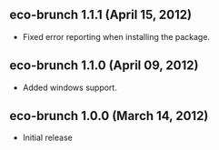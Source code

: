## eco-brunch 1.1.1 (April 15, 2012)
* Fixed error reporting when installing the package.

## eco-brunch 1.1.0 (April 09, 2012)
* Added windows support.

## eco-brunch 1.0.0 (March 14, 2012)
* Initial release
